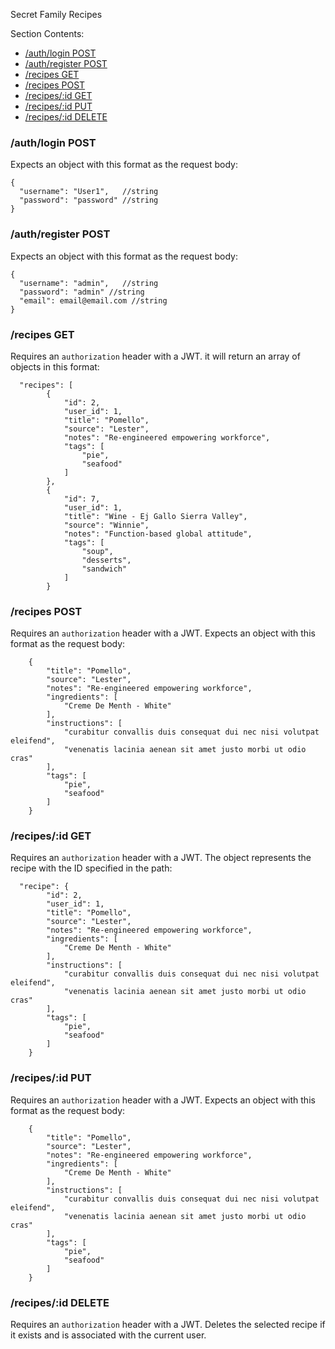 Secret Family Recipes

Section Contents:
- [/auth/login POST](#authlogin-post)
- [/auth/register POST](#authregister-post)
- [/recipes GET](#recipes-get)
- [/recipes POST](#recipes-post)
- [/recipes/:id GET](#recipesid-get)
- [/recipes/:id PUT](#recipesid-put)
- [/recipes/:id DELETE](#recipesid-delete)

### /auth/login POST

Expects an object with this format as the request body:
```
{
  "username": "User1",   //string
  "password": "password" //string
}
```

### /auth/register POST

Expects an object with this format as the request body:
```
{
  "username": "admin",   //string
  "password": "admin" //string
  "email": email@email.com //string
}
```

### /recipes GET

Requires an `authorization` header with a JWT.
it  will return an array of objects in this format:
```
  "recipes": [
        {
            "id": 2,
            "user_id": 1,
            "title": "Pomello",
            "source": "Lester",
            "notes": "Re-engineered empowering workforce",
            "tags": [
                "pie",
                "seafood"
            ]
        },
        {
            "id": 7,
            "user_id": 1,
            "title": "Wine - Ej Gallo Sierra Valley",
            "source": "Winnie",
            "notes": "Function-based global attitude",
            "tags": [
                "soup",
                "desserts",
                "sandwich"
            ]
        }
```

### /recipes POST

Requires an `authorization` header with a JWT. Expects an object with this format as the request body:
```
    {
        "title": "Pomello",
        "source": "Lester",
        "notes": "Re-engineered empowering workforce",
        "ingredients": [
            "Creme De Menth - White"
        ],
        "instructions": [
            "curabitur convallis duis consequat dui nec nisi volutpat eleifend",
            "venenatis lacinia aenean sit amet justo morbi ut odio cras"
        ],
        "tags": [
            "pie",
            "seafood"
        ]
    }
```

### /recipes/:id GET

Requires an `authorization` header with a JWT. The object represents the recipe with the ID specified in the path:
```
  "recipe": {
        "id": 2,
        "user_id": 1,
        "title": "Pomello",
        "source": "Lester",
        "notes": "Re-engineered empowering workforce",
        "ingredients": [
            "Creme De Menth - White"
        ],
        "instructions": [
            "curabitur convallis duis consequat dui nec nisi volutpat eleifend",
            "venenatis lacinia aenean sit amet justo morbi ut odio cras"
        ],
        "tags": [
            "pie",
            "seafood"
        ]
    }
```

### /recipes/:id PUT

Requires an `authorization` header with a JWT. Expects an object with this format as the request body:
```
    {
        "title": "Pomello",
        "source": "Lester",
        "notes": "Re-engineered empowering workforce",
        "ingredients": [
            "Creme De Menth - White"
        ],
        "instructions": [
            "curabitur convallis duis consequat dui nec nisi volutpat eleifend",
            "venenatis lacinia aenean sit amet justo morbi ut odio cras"
        ],
        "tags": [
            "pie",
            "seafood"
        ]
    }
```

### /recipes/:id DELETE

Requires an `authorization` header with a JWT. Deletes the selected recipe if it exists and is associated with the current user.